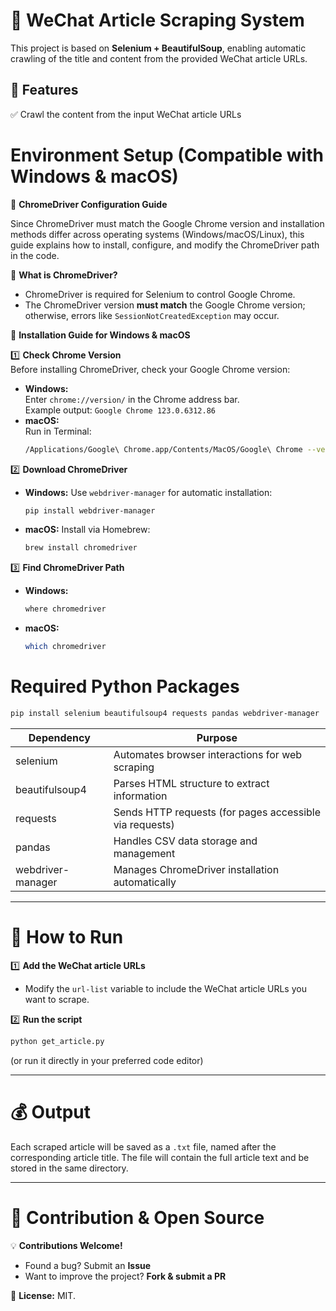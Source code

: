 # 🚀 WeChat Article Scraping System

This project is based on **Selenium + BeautifulSoup**, enabling automatic crawling of the title and content from the provided WeChat article URLs.

## 📌 **Features**
✅ Crawl the content from the input WeChat article URLs

# Environment Setup (Compatible with Windows & macOS)

📌 **ChromeDriver Configuration Guide**

Since ChromeDriver must match the Google Chrome version and installation methods differ across operating systems (Windows/macOS/Linux), this guide explains how to install, configure, and modify the ChromeDriver path in the code.

📌 **What is ChromeDriver?**
- ChromeDriver is required for Selenium to control Google Chrome.
- The ChromeDriver version **must match** the Google Chrome version; otherwise, errors like `SessionNotCreatedException` may occur.

📌 **Installation Guide for Windows & macOS**

1️⃣ **Check Chrome Version**  
Before installing ChromeDriver, check your Google Chrome version:  
- **Windows:**  
  Enter `chrome://version/` in the Chrome address bar.  
  Example output: `Google Chrome 123.0.6312.86`  
- **macOS:**  
  Run in Terminal:  
  ```sh
  /Applications/Google\ Chrome.app/Contents/MacOS/Google\ Chrome --version
  ```

2️⃣ **Download ChromeDriver**  
- **Windows:** Use `webdriver-manager` for automatic installation:  
  ```sh
  pip install webdriver-manager
  ```  
- **macOS:** Install via Homebrew:  
  ```sh
  brew install chromedriver
  ```

3️⃣ **Find ChromeDriver Path**  
- **Windows:**  
  ```sh
  where chromedriver
  ```  
- **macOS:**  
  ```sh
  which chromedriver
  ```  

# Required Python Packages  

```sh
pip install selenium beautifulsoup4 requests pandas webdriver-manager
```

| Dependency        | Purpose                                      |  
|------------------|---------------------------------------------|  
| selenium         | Automates browser interactions for web scraping |  
| beautifulsoup4   | Parses HTML structure to extract information |  
| requests         | Sends HTTP requests (for pages accessible via requests) |  
| pandas          | Handles CSV data storage and management |  
| webdriver-manager | Manages ChromeDriver installation automatically |  

---

# 🚀 How to Run  

1️⃣ **Add the WeChat article URLs**  
   - Modify the `url-list` variable to include the WeChat article URLs you want to scrape.  

2️⃣ **Run the script**  
   ```sh
   python get_article.py
   ```  
   (or run it directly in your preferred code editor)

---

# 💰 Output
Each scraped article will be saved as a `.txt` file, named after the corresponding article title. The file will contain the full article text and be stored in the same directory.

---

# 📌 Contribution & Open Source  

💡 **Contributions Welcome!**  
   - Found a bug? Submit an **Issue**  
   - Want to improve the project? **Fork & submit a PR**  

📜 **License:** MIT.

